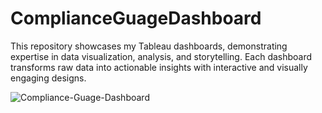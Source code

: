 # ComplianceGuageDashboard
This repository showcases my Tableau dashboards, demonstrating expertise in data visualization, analysis, and storytelling. Each dashboard transforms raw data into actionable insights with interactive and visually engaging designs.

![Compliance-Guage-Dashboard](https://github.com/user-attachments/assets/6cd32fdc-ec35-4412-94db-46a6cce78851)
